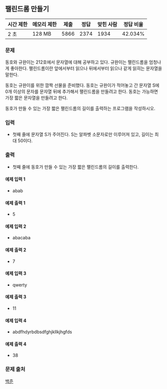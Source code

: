 ## 팰린드롬 만들기
 
|시간 제한|	메모리 제한|	제출|	정답|	맞힌 사람|	정답 비율|
|---|---|---|---|---|---|
|2 초|	128 MB|	5866|	2374|	1934|	42.034%|

### 문제
동호와 규완이는 212호에서 문자열에 대해 공부하고 있다. 규완이는 팰린드롬을 엄청나게 좋아한다. 팰린드롬이란 앞에서부터 읽으나 뒤에서부터 읽으나 같게 읽히는 문자열을 말한다.

동호는 규완이를 위한 깜짝 선물을 준비했다. 동호는 규완이가 적어놓고 간 문자열 S에 0개 이상의 문자를 문자열 뒤에 추가해서 팰린드롬을 만들려고 한다. 동호는 가능하면 가장 짧은 문자열을 만들려고 한다.

동호가 만들 수 있는 가장 짧은 팰린드롬의 길이를 출력하는 프로그램을 작성하시오.

### 입력
- 첫째 줄에 문자열 S가 주어진다. S는 알파벳 소문자로만 이루어져 있고, 길이는 최대 50이다.

### 출력
- 첫째 줄에 동호가 만들 수 있는 가장 짧은 팰린드롬의 길이를 출력한다.

#### 예제 입력 1 
- abab
#### 예제 출력 1 
- 5
#### 예제 입력 2 
- abacaba
#### 예제 출력 2 
- 7
#### 예제 입력 3 
- qwerty
#### 예제 출력 3 
- 11
#### 예제 입력 4 
- abdfhdyrbdbsdfghjkllkjhgfds
#### 예제 출력 4 
- 38

### 문제 출처
[백준](https://www.acmicpc.net/problem/1254)